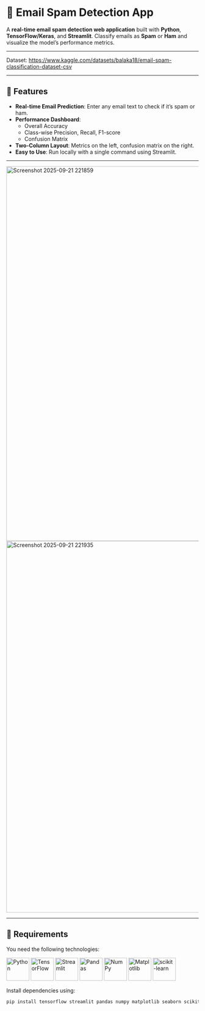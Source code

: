 # 📧 Email Spam Detection App

A **real-time email spam detection web application** built with **Python**, **TensorFlow/Keras**, and **Streamlit**. Classify emails as **Spam** or **Ham** and visualize the model’s performance metrics.

---

Dataset: https://www.kaggle.com/datasets/balaka18/email-spam-classification-dataset-csv

---
## 🔹 Features

- **Real-time Email Prediction**: Enter any email text to check if it’s spam or ham.  
- **Performance Dashboard**:  
  - Overall Accuracy  
  - Class-wise Precision, Recall, F1-score  
  - Confusion Matrix  
- **Two-Column Layout**: Metrics on the left, confusion matrix on the right.  
- **Easy to Use**: Run locally with a single command using Streamlit.  

---

<img width="1920" height="979" alt="Screenshot 2025-09-21 221859" src="https://github.com/user-attachments/assets/b1b43a19-fbfa-430e-8d07-95b196a7ba4d" />


<img width="1920" height="971" alt="Screenshot 2025-09-21 221935" src="https://github.com/user-attachments/assets/1b9ae8dd-d8c8-49ff-b0c7-bc9d8645d84c" />


---
## 🔹 Requirements

You need the following technologies:

<p align="left">
  <img src="https://www.python.org/static/community_logos/python-logo.png" alt="Python" width="60" />
  <img src="https://www.tensorflow.org/images/tf_logo_social.png" alt="TensorFlow" width="60" />
  <img src="https://streamlit.io/images/brand/streamlit-mark-color.png" alt="Streamlit" width="60" />
  <img src="https://pandas.pydata.org/static/img/pandas_mark.svg" alt="Pandas" width="60" />
  <img src="https://numpy.org/images/logo.svg" alt="NumPy" width="60" />
  <img src="https://matplotlib.org/_static/images/logo2.svg" alt="Matplotlib" width="60" />
  <img src="https://scikit-learn.org/stable/_static/scikit-learn-logo-small.png" alt="scikit-learn" width="60" />
</p>

Install dependencies using:

```bash
pip install tensorflow streamlit pandas numpy matplotlib seaborn scikit-learn
